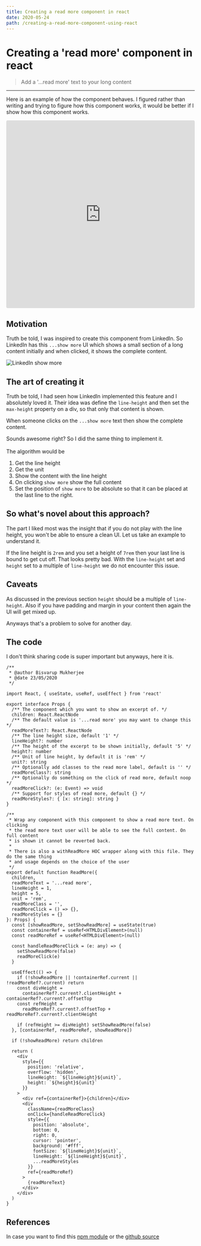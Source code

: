 ```yaml
---
title: Creating a read more component in react
date: 2020-05-24
path: /creating-a-read-more-component-using-react
---
```

# Creating a 'read more' component in react

> Add a '...read more' text to your long content

---

Here is an example of how the component behaves. I figured rather than writing and trying to figure how this component works, it would be better if I show how this component works.

<iframe
     src="https://codesandbox.io/embed/react-read-more-1-xftnp?autoresize=1&fontsize=14&hidenavigation=1&theme=dark&view=preview"
     style="width:100%; height:500px; border:0; border-radius: 4px; overflow:hidden;"
     title="react-read-more-1"
     allow="accelerometer; ambient-light-sensor; camera; encrypted-media; geolocation; gyroscope; hid; microphone; midi; payment; usb; vr; xr-spatial-tracking"
     sandbox="allow-forms allow-modals allow-popups allow-presentation allow-same-origin allow-scripts"
   ></iframe>

## Motivation

Truth be told, I was inspired to create this component from LinkedIn. So LinkedIn has this `...show more` UI which shows a small section of a long content initially and when clicked, it shows the complete content.

![LinkedIn show more](/images/linkedin-show-more.png)

## The art of creating it

Truth be told, I had seen how LinkedIn implemented this feature and I absolutely loved it. Their idea was define the `line-height` and then set the `max-height` property on a div, so that only that content is shown. 

When someone clicks on the `...show more` text then show the complete content.

Sounds awesome right? So I did the same thing to implement it.
<br/>
<br/>
The algorithm would be
1. Get the line height
2. Get the unit
3. Show the content with the line height
4. On clicking `show more` show the full content
5. Set the position of `show more` to be absolute so that it can be placed at the last line to the right.

## So what's novel about this approach?

The part I liked most was the insight that if you do not play with the line height, you won't be able to ensure a clean UI. Let us take an example to understand it.

If the line height is `2rem` and you set a height of `7rem` then your last line is bound to get cut off. That looks pretty bad. With the `line-height` set and `height` set to a multiple of `line-height` we do not encounter this issue. 

## Caveats 

As discussed in the previous section `height` should be a multiple of `line-height`. Also if you have padding and margin in your content then again the UI will get mixed up. 

Anyways that's a problem to solve for another day. 

## The code

I don't think sharing code is super important but anyways, here it is.

```tsx
/**
 * @author Bisvarup Mukherjee
 * @date 23/05/2020
 */

import React, { useState, useRef, useEffect } from 'react'

export interface Props {
  /** The component which you want to show an excerpt of. */
  children: React.ReactNode
  /** The default value is '...read more' you may want to change this */
  readMoreText?: React.ReactNode
  /** The line height size, default '1' */
  lineHeight?: number
  /** The height of the excerpt to be shown initially, default '5' */
  height?: number
  /** Unit of line height, by default it is 'rem' */
  unit?: string
  /** Optionally add classes to the read more label, default is '' */
  readMoreClass?: string
  /** Optionally do something on the click of read more, default noop */
  readMoreClick?: (e: Event) => void
  /** Support for styles of read more, default {} */
  readMoreStyles?: { [x: string]: string }
}

/**
 * Wrap any component with this component to show a read more text. On clicking
 * the read more text user will be able to see the full content. On full content
 * is shown it cannot be reverted back.
 *
 * There is also a withReadMore HOC wrapper along with this file. They do the same thing
 * and usage depends on the choice of the user
 */
export default function ReadMore({
  children,
  readMoreText = '...read more',
  lineHeight = 1,
  height = 5,
  unit = 'rem',
  readMoreClass = '',
  readMoreClick = () => {},
  readMoreStyles = {}
}: Props) {
  const [showReadMore, setShowReadMore] = useState(true)
  const containerRef = useRef<HTMLDivElement>(null)
  const readMoreRef = useRef<HTMLDivElement>(null)

  const handleReadMoreClick = (e: any) => {
    setShowReadMore(false)
    readMoreClick(e)
  }

  useEffect(() => {
    if (!showReadMore || !containerRef.current || !readMoreRef?.current) return
    const divHeight =
      containerRef?.current?.clientHeight + containerRef?.current?.offsetTop
    const refHeight =
      readMoreRef?.current?.offsetTop + readMoreRef?.current?.clientHeight

    if (refHeight >= divHeight) setShowReadMore(false)
  }, [containerRef, readMoreRef, showReadMore])

  if (!showReadMore) return children

  return (
    <div
      style={{
        position: 'relative',
        overflow: 'hidden',
        lineHeight: `${lineHeight}${unit}`,
        height: `${height}${unit}`
      }}
    >
      <div ref={containerRef}>{children}</div>
      <div
        className={readMoreClass}
        onClick={handleReadMoreClick}
        style={{
          position: 'absolute',
          bottom: 0,
          right: 0,
          cursor: 'pointer',
          background: '#fff',
          fontSize: `${lineHeight}${unit}`,
          lineHeight: `${lineHeight}${unit}`,
          ...readMoreStyles
        }}
        ref={readMoreRef}
      >
        {readMoreText}
      </div>
    </div>
  )
}

```

## References

In case you want to find this [npm module](https://www.npmjs.com/package/@bisvarup/react-read-more) or the [github source](https://github.com/bisho1995/react-read-more)
